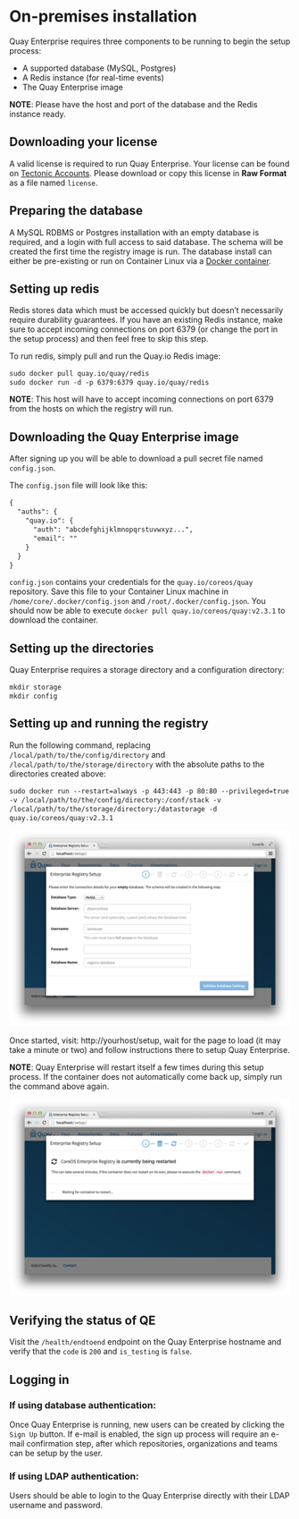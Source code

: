 # On-premises installation

Quay Enterprise requires three components to be running to begin the setup process:

- A supported database (MySQL, Postgres)
- A Redis instance (for real-time events)
- The Quay Enterprise image

**NOTE**: Please have the host and port of the database and the Redis instance ready.

## Downloading your license

A valid license is required to run Quay Enterprise. Your license can be found on [Tectonic Accounts](https://account.tectonic.com). Please download or copy this license in **Raw Format** as a file named `license`.

## Preparing the database

A MySQL RDBMS or Postgres installation with an empty database is required, and a login with full access to said database. The schema will be created the first time the registry image is run. The database install can either be pre-existing or run on Container Linux via a [Docker container](mysql-container.md).

## Setting up redis

Redis stores data which must be accessed quickly but doesn’t necessarily require durability guarantees. If you have an existing Redis instance, make sure to accept incoming connections on port 6379 (or change the port in the setup process) and then feel free to skip this step.

To run redis, simply pull and run the Quay.io Redis image:

```
sudo docker pull quay.io/quay/redis
sudo docker run -d -p 6379:6379 quay.io/quay/redis
```

**NOTE**: This host will have to accept incoming connections on port 6379 from the hosts on which the registry will run.

## Downloading the Quay Enterprise image

After signing up you will be able to download a pull secret file named `config.json`.

The `config.json` file will look like this:

```
{
  "auths": {
    "quay.io": {
      "auth": "abcdefghijklmnopqrstuvwxyz...",
      "email": ""
    }
  }
}
```

`config.json` contains your credentials for the `quay.io/coreos/quay` repository. Save this file to your Container Linux machine in `/home/core/.docker/config.json` and `/root/.docker/config.json`. You should now be able to execute `docker pull quay.io/coreos/quay:v2.3.1` to download the container.

## Setting up the directories

Quay Enterprise requires a storage directory and a configuration directory:

```
mkdir storage
mkdir config
```

## Setting up and running the registry

Run the following command, replacing `/local/path/to/the/config/directory` and `/local/path/to/the/storage/directory` with the absolute paths to the directories created above:

```
sudo docker run --restart=always -p 443:443 -p 80:80 --privileged=true -v /local/path/to/the/config/directory:/conf/stack -v /local/path/to/the/storage/directory:/datastorage -d quay.io/coreos/quay:v2.3.1
```

<img src="img/db-setup-full.png" class="img-center" alt="Quay Enterprise Setup Screen"/>

Once started, visit: http://yourhost/setup, wait for the page to load (it may take a minute or two) and follow instructions there to setup Quay Enterprise.

**NOTE**: Quay Enterprise will restart itself a few times during this setup process. If the container does not automatically come
back up, simply run the command above again.

<img src="img/container-restart.png" class="img-center" alt="Quay Enterprise Restart"/>


## Verifying the status of QE

Visit the `/health/endtoend` endpoint on the Quay Enterprise hostname and verify that the `code` is `200` and `is_testing` is `false`.


## Logging in

### If using database authentication:

Once Quay Enterprise is running, new users can be created by clicking the `Sign Up` button. If e-mail is enabled, the sign up process will require an e-mail confirmation step, after which repositories, organizations and teams can be setup by the user.


### If using LDAP authentication:

Users should be able to login to the Quay Enterprise directly with their LDAP username and password.
